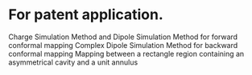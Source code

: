 # For patent application.

Charge Simulation Method and Dipole Simulation Method for forward conformal mapping
Complex Dipole Simulation Method for backward conformal mapping
Mapping between a rectangle region containing an asymmetrical cavity and a unit annulus
